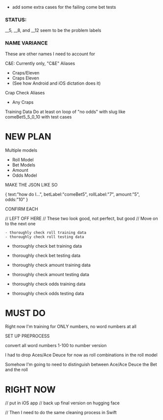 
- add some extra cases for the failing come bet tests


### STATUS:
__5, __8, and __12 seem to be the problem labels

### NAME VARIANCE
These are other names I need to account for

C&E: Currently only, "C&E"
Aliases
- Craps/Eleven
- Craps Eleven
- (See how Android and iOS dictation does it)

Crap Check
Aliases
- Any Craps

Training Data Do at least on loop of "no odds" with slug like comeBet5_5_0_10
with test cases


# NEW PLAN
Multiple models

- Roll Model
- Bet Models
- Amount
- Odds Model

MAKE THE JSON LIKE SO

{
    text:"how do I...",
    betLabel:"comeBet5",
    rollLabel:"7",
    amount:"5",
    odds:"10"
}



CONFIRM EACH



// LEFT OFF HERE
// These two look good, not perfect, but good
// Move on to the next one

    - thoroughly check roll training data
    - thoroughly check roll testing data







- thoroughly check bet training data
- thoroughly check bet testing data

- thoroughly check amount training data
- thoroughly check amount testing data

- thoroughly check odds training data
- thoroughly check odds testing data


# MUST DO
Right now I'm training for ONLY numbers, no word numbers at all

SET UP PREPROCESS

convert all word numbers 1-100 to number version



I had to drop Aces/Ace Deuce for now as roll combinations in the roll model

Somehow I'm going to need to distinguish between Ace/Ace Deuce the Bet and the roll



# RIGHT NOW

// put in iOS app
// back up final version on hugging face

// Then I need to do the same cleaning process in Swift